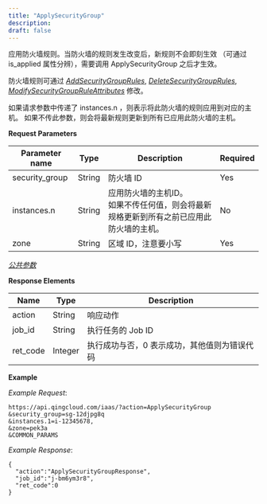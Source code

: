 ```yaml
---
title: "ApplySecurityGroup"
description: 
draft: false
---
```




应用防火墙规则。当防火墙的规则发生改变后，新规则不会即刻生效 （可通过 is_applied 属性分辨），需要调用 ApplySecurityGroup 之后才生效。

防火墙规则可通过 [_AddSecurityGroupRules_](../add_security_group_rules/), [_DeleteSecurityGroupRules_](../delete_security_group_rules/), [_ModifySecurityGroupRuleAttributes_](../modify_security_group_rule_attributes/) 修改。

如果请求参数中传递了 instances.n ，则表示将此防火墙的规则应用到对应的主机。 如果不传此参数，则会将最新规则更新到所有已应用此防火墙的主机。

**Request Parameters**

| Parameter name | Type | Description | Required |
| --- | --- | --- | --- |
| security_group | String | 防火墙 ID | Yes |
| instances.n | String | 应用防火墙的主机ID。<br/>如果不传任何值，则会将最新规格更新到所有之前已应用此防火墙的主机。 | No |
| zone | String | 区域 ID，注意要小写 | Yes |

[_公共参数_](../../../parameters/)

**Response Elements**

| Name | Type | Description |
| --- | --- | --- |
| action | String | 响应动作 |
| job_id | String | 执行任务的 Job ID |
| ret_code | Integer | 执行成功与否，0 表示成功，其他值则为错误代码 |

**Example**

_Example Request_:

```
https://api.qingcloud.com/iaas/?action=ApplySecurityGroup
&security_group=sg-12djpg8q
&instances.1=i-12345678,
&zone=pek3a
&COMMON_PARAMS
```

_Example Response_:

```
{
  "action":"ApplySecurityGroupResponse",
  "job_id":"j-bm6ym3r8",
  "ret_code":0
}
```
